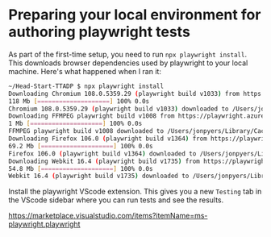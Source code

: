 # Preparing your local environment for authoring playwright tests

As part of the first-time setup, you need to run `npx playwright install`. This downloads browser dependencies used by playwright to your local machine. Here's what happened when I ran it:

```bash
~/Head-Start-TTADP $ npx playwright install
Downloading Chromium 108.0.5359.29 (playwright build v1033) from https://playwright.azureedge.net/builds/chromium/1033/chromium-mac-arm64.zip
118 Mb [====================] 100% 0.0s
Chromium 108.0.5359.29 (playwright build v1033) downloaded to /Users/jonpyers/Library/Caches/ms-playwright/chromium-1033
Downloading FFMPEG playwright build v1008 from https://playwright.azureedge.net/builds/ffmpeg/1008/ffmpeg-mac-arm64.zip
1 Mb [====================] 100% 0.0s
FFMPEG playwright build v1008 downloaded to /Users/jonpyers/Library/Caches/ms-playwright/ffmpeg-1008
Downloading Firefox 106.0 (playwright build v1364) from https://playwright.azureedge.net/builds/firefox/1364/firefox-mac-11-arm64.zip
69.2 Mb [====================] 100% 0.0s
Firefox 106.0 (playwright build v1364) downloaded to /Users/jonpyers/Library/Caches/ms-playwright/firefox-1364
Downloading Webkit 16.4 (playwright build v1735) from https://playwright.azureedge.net/builds/webkit/1735/webkit-mac-12-arm64.zip
54.8 Mb [====================] 100% 0.0s
Webkit 16.4 (playwright build v1735) downloaded to /Users/jonpyers/Library/Caches/ms-playwright/webkit-1735
```

Install the playwright VScode extension. This gives you a new `Testing` tab in the VScode sidebar where you can run tests and see the results.

https://marketplace.visualstudio.com/items?itemName=ms-playwright.playwright